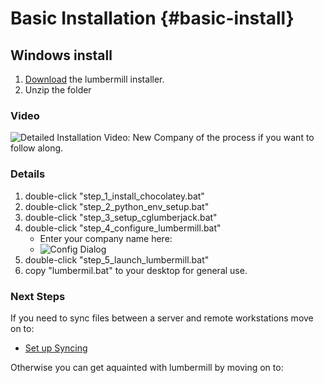 # Basic Installation {#basic-install}

## Windows install

1) [Download](https://cgl-developeronboarding.s3.amazonaws.com/lumbermill_installer.zip) the lumbermill installer. 
2) Unzip the folder

### Video
![Detailed Installation Video: New Company](https://youtu.be/FawxhaCx9ao) of the process if you want to follow along.

### Details
1) double-click "step_1_install_chocolatey.bat"
2) double-click "step_2_python_env_setup.bat"
3) double-click "step_3_setup_cglumberjack.bat"
4) double-click "step_4_configure_lumbermill.bat"
    - Enter your company name here:
    - ![Config Dialog](build_config.png)
5) double-click "step_5_launch_lumbermill.bat"
6) copy "lumbermil.bat" to your desktop for general use.

### Next Steps

If you need to sync files between a server and remote workstations move on to:
- [Set up Syncing](#Set-Up-Syncing)

Otherwise you can get aquainted with lumbermill by moving on to:
